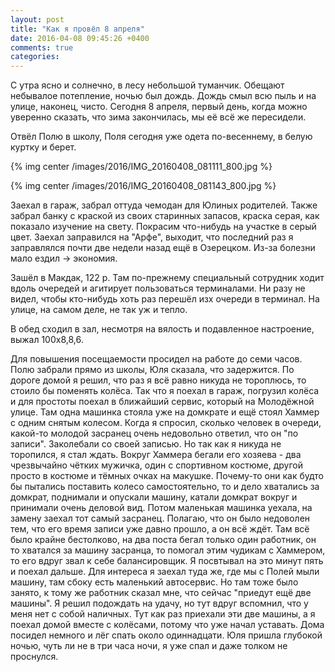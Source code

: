 ```yaml
---
layout: post
title: "Как я провёл 8 апреля"
date: 2016-04-08 09:45:26 +0400
comments: true
categories: 
---
```

С утра ясно и солнечно, в лесу небольшой туманчик. Обещают небывалое потепление, ночью был дождь. Дождь смыл всю пыль и на улице, наконец, чисто. Сегодня 8 апреля, первый день, когда можно уверенно сказать, что зима закончилась, мы её всё же пересидели.

Отвёл Полю в школу, Поля сегодня уже одета по-весеннему, в белую куртку и берет.

{% img center /images/2016/IMG_20160408_081111_800.jpg %}

{% img center /images/2016/IMG_20160408_081143_800.jpg %}

Заехал в гараж, забрал оттуда чемодан для Юлиных родителей. Также забрал банку с краской из своих старинных запасов, краска серая, как показало изучение на свету. Покрасим что-нибудь на участке в серый цвет. Заехал заправился на "Арфе", выходит, что последний раз я заправлялся почти две недели назад ещё в Озерецком. Из-за болезни мало ездил -> экономия.

Зашёл в Макдак, 122 р. Там по-прежнему специальный сотрудник ходит вдоль очередей и агитирует пользоваться терминалами. Ни разу не видел, чтобы кто-нибудь хоть раз перешёл изх очереди в терминал. На улице, на самом деле, не так уж и тепло.

В обед сходил в зал, несмотря на вялость и подавленное настроение, выжал 100х8,8,6.

Для повышения посещаемости просидел на работе до семи часов. Полю забрали прямо из школы, Юля сказала, что задержится. По дороге домой я решил, что раз я всё равно никуда не тороплюсь, то стоило бы поменять колёса. Так что я поехал в гараж, погрузил колёса и для простоты поехал в ближайший сервис, который на Молодёжной улице. Там одна машинка стояла уже на домкрате и ещё стоял Хаммер с одним снятым колесом. Когда я спросил, сколько человек в очереди, какой-то молодой засранец очень недовольно ответил, что он "по записи". Заколебали со своей записью. Но так как я никуда не торопился, я стал ждать. Вокруг Хаммера бегали его хозяева - два чрезвычайно чётких мужичка, один с спортивном костюме, другой просто в костюме и тёмных очках на макушке. Почему-то они как будто бы пытались поставить колесо самостоятельно, то и дело хватались за домкрат, поднимали и опускали машину, катали домкрат вокруг и принимали очень деловой вид. Потом маленькая машинка уехала, на замену заехал тот самый засранец. Полагаю, что он было недоволен тем, что его время записи уже давно прошло, а он всё ждёт. Там всё было крайне бестолково, на два поста бегал только один работник, он то хватался за машину засранца, то помогал этим чудикам с Хаммером, то его вдруг звал к себе балансировщик. Я посвтывал на это минут пять и поехал дальше. Для интереса я заехал туда же, где мы с Полей мыли машину, там сбоку есть маленький автосервис. Но там тоже было занято, к тому же работник сказал мне, что сейчас "приедут ещё две машины". Я решил подождать на удачу, но тут вдруг вспомнил, что у меня нет с собой наличных. Тут как раз приехали эти две машины, а я поехал домой вместе с колёсами, потому что уже начал уставать. Дома посидел немного и лёг спать около одиннадцати. Юля пришла глубокой ночью, чуть ли не в три часа ночи, я уже спал и даже толком не проснулся.